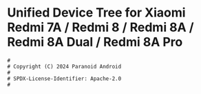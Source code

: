 # Unified Device Tree for Xiaomi Redmi 7A / Redmi 8 / Redmi 8A / Redmi 8A Dual / Redmi 8A Pro

```
#
# Copyright (C) 2024 Paranoid Android
#
# SPDX-License-Identifier: Apache-2.0
#
```
